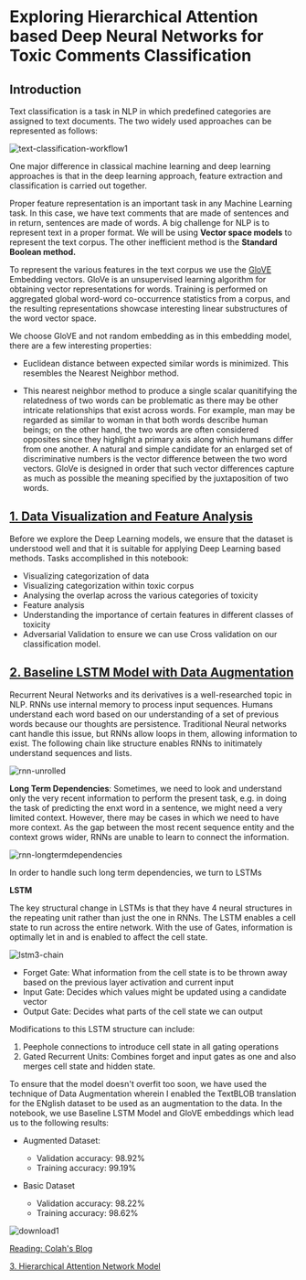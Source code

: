 # Exploring Hierarchical Attention based Deep Neural Networks for Toxic Comments Classification

## Introduction

Text classification is a task in NLP in which predefined categories are assigned to text documents. The two widely used approaches can be represented as follows: 

![text-classification-workflow1](https://user-images.githubusercontent.com/19747416/52180628-5b3c9300-27ae-11e9-9180-dd8b87352b4a.png)

One major difference in classical machine learning and deep learning approaches is that in the deep learning approach, feature extraction and classification is carried out together. 

Proper feature representation is an important task in any Machine Learning task. In this case, we have text comments that are made of sentences and in return, sentences are made of words. A big challenge for NLP is to represent text in a proper format. We will be using **Vector space models** to represent the text corpus. The other inefficient method is the **Standard Boolean method.**

To represent the various features in the text corpus we use the [GloVE](https://nlp.stanford.edu/projects/glove/) Embedding vectors. GloVe is an unsupervised learning algorithm for obtaining vector representations for words. Training is performed on aggregated global word-word co-occurrence statistics from a corpus, and the resulting representations showcase interesting linear substructures of the word vector space.

We choose GloVE and not random embedding as in this embedding model, there are a few interesting properties:

 - Euclidean distance between expected similar words is minimized. This resembles the Nearest Neighbor method.

 - This nearest neighbor method to produce a single scalar quanitifying the relatedness of two words can be problematic as there may be other intricate relationships that exist across words.  For example, man may be regarded as similar to woman in that both words describe human beings; on the other hand, the two words are often considered opposites since they highlight a primary axis along which humans differ from one another.  A natural and simple candidate for an enlarged set of discriminative numbers is the vector difference between the two word vectors. GloVe is designed in order that such vector differences capture as much as possible the meaning specified by the juxtaposition of two words.


## [1. Data Visualization and Feature Analysis](https://github.com/deepandas11/HAN-and-Data-Augmentation-Text-Classifier/blob/master/notebook1-data-visualization%20and%20feature%20analysis.ipynb)

Before we explore the Deep Learning models, we ensure that the dataset is understood well and that it is suitable for applying Deep Learning based methods. Tasks accomplished in this notebook:
  - Visualizing categorization of data
  - Visualizing categorization within toxic corpus
  - Analysing the overlap across the various categories of toxicity
  - Feature analysis 
  - Understanding the importance of certain features in different classes of toxicity
  - Adversarial Validation to ensure we can use Cross validation on our classification model.

## [2. Baseline LSTM Model with Data Augmentation](https://github.com/deepandas11/HAN-and-Data-Augmentation-Text-Classifier/blob/master/notebook3-baseline-lstm-data-augmentation.ipynb)

Recurrent Neural Networks and its derivatives is a well-researched topic in NLP. RNNs use internal memory to process input sequences. Humans understand each word based on our understanding of a set of previous words because our thoughts are persistence. Traditional Neural networks cant handle this issue, but RNNs allow loops in them, allowing information to exist. The following chain like structure enables RNNs to initimately understand sequences and lists. 

![rnn-unrolled](https://user-images.githubusercontent.com/19747416/52180944-af954200-27b1-11e9-9260-10d53f60e2e3.png) 

**Long Term Dependencies**: Sometimes, we need to look and understand only the very recent information to perform the present task, e.g. in doing the task of predicting the enxt word in a sentence, we might need a very limited context. However, there may be cases in which we need to have more context. As the gap between the most recent sequence entity and the context grows wider, RNNs are unable to learn to connect the information. 

![rnn-longtermdependencies](https://user-images.githubusercontent.com/19747416/52181011-83c68c00-27b2-11e9-8d5a-26fe1e2e0284.png)

In order to handle such long term dependencies, we turn to LSTMs

**LSTM**

The key structural change in LSTMs is that they have 4 neural structures in the repeating unit rather than just the one in RNNs. The LSTM enables a cell state to run across the entire network. With the use of Gates, information is optimally let in and is enabled to affect the cell state.

![lstm3-chain](https://user-images.githubusercontent.com/19747416/52181023-a2c51e00-27b2-11e9-9d44-4fefbf6be64b.png)


- Forget Gate: What information from the cell state is to be thrown away based on the previous layer activation and current input
- Input Gate: Decides which values might be updated using a candidate vector 
- Output Gate: Decides what parts of the cell state we can output

Modifications to this LSTM structure can include:
1. Peephole connections to introduce cell state in all gating operations
2. Gated Recurrent Units: Combines forget and input gates as one and also merges cell state and hidden state.

To ensure that the model doesn't overfit too soon, we have used the technique of Data Augmentation wherein I enabled the TextBLOB translation for the ENglish dataset to be used as an augmentation to the data.
In the notebook, we use Baseline LSTM Model and GloVE embeddings which lead us to the following results:

- Augmented Dataset:
   - Validation accuracy: 98.92%
   - Training accuracy: 99.19%

- Basic Dataset
   - Validation accuracy: 98.22%
   - Training accuracy: 98.62%


![download1](https://user-images.githubusercontent.com/19747416/52181207-2849cd80-27b5-11e9-925b-dfac0e570123.png)

[Reading: Colah's Blog](http://colah.github.io/posts/2015-08-Understanding-LSTMs/)


[3. Hierarchical Attention Network Model](https://github.com/deepandas11/HAN-and-Data-Augmentation-Text-Classifier/blob/master/notebook4-han-with-augmented-data.ipynb)



